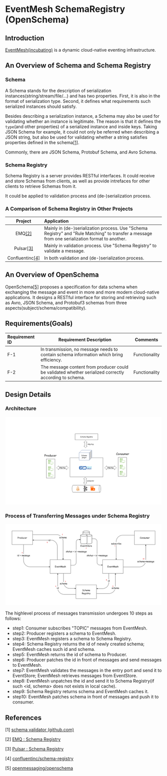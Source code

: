 # EventMesh SchemaRegistry (OpenSchema)

## Introduction

[EventMesh(incubating)](https://github.com/apache/incubator-eventmesh) is a dynamic cloud-native eventing infrastructure.

## An Overview of Schema and Schema Registry

### Schema

A Schema stands for the description of serialization instances(string/stream/file/...) and has two properties. First, it is also in the format of serialization type. Second, it defines what requirements such serialized instances should satisfy. 

Besides describing a serialization instance, a Schema may also be used for validating whether an instance is legitimate. The reason is that it defines the ```type```(and other properties) of a serialized instance and inside keys. Taking JSON Schema for example, it could not only be referred when describing a JSON string, but also be used for validating whether a string satisfies properties defined in the schema[[1]](#References).

Commonly, there are JSON Schema, Protobuf Schema, and Avro Schema.

### Schema Registry

Schema Registry is a server provides RESTful interfaces. It could receive and store Schemas from clients, as well as provide intrefaces for other clients to retrieve Schemas from it. 

It could be applied to validation process and (de-)serialization process.

### A Comparison of Schema Registry in Other Projects

Project | Application
:---: | :---
EMQ[[2]](#References) | Mainly in (de-)serialization process. Use "Schema Registry" and "Rule Matching" to transfer a message from one serialization format to another.
Pulsar[[3]](#References) | Mainly in validation process. Use "Schema Registry" to validate a message.
Confluentinc[[4]](#References) | In both validation and (de-)serialization process.

## An Overview of OpenSchema

OpenSchema[[5]](#References) proposes a specification for data schema when exchanging the message and event in more and more modern cloud-native applications. It designs a RESTful interface for storing and retrieving such as Avro, JSON Schema, and Protobuf3 schemas from three aspects(subject/schema/compatibility).


## Requirements(Goals)

| Requirement ID | Requirement Description                                      | Comments      |
| :------------- | ------------------------------------------------------------ | ------------- |
| F-1            | In transmission, no message needs to contain schema information which bring efficiency. | Functionality |
| F-2            | The message content from producer could be validated whether serialized correctly according to schema. | Functionality |


## Design Details

### Architecture

![OpenSchema](../../images/features/eventmesh-schemaregistry-arch.png?raw=true)

### Process of Transferring Messages under Schema Registry

![Process](../../images/features/eventmesh-schemaregistry-process.jpg)

The highlevel process of messages transmission undergoes 10 steps as follows:
- step1: Consumer subscribes "TOPIC" messages from EventMesh.
- step2: Producer registers a schema to EventMesh.
- step3: EventMesh registers a schema to Schema Registry.
- step4: Schema Registry returns the id of newly created schema; EventMesh caches such id and schema.
- step5: EventMesh returns the id of schema to Producer.
- step6: Producer patches the id in front of messages and send messages to EventMesh.
- step7: EventMesh validates the messages in the entry port and send it to EventStore; EventMesh retrieves messages from EventStore.
- step8: EventMesh unpatches the id and send it to Schema Registry(if such <id, schema> does not exists in local cache).
- step9: Schema Registry returns schema and EventMesh caches it.
- step10: EventMesh patches schema in front of messages and push it to consumer.


## References
[1] [schema validator (github.com)](https://github.com/search?q=schema+validator)

[2] [EMQ : Schema Registry](https://www.jianshu.com/p/33e0655c642b)

[3] [Pulsar : Schema Registry](https://mp.weixin.qq.com/s/PaB66-Si00cX80py5ig5Mw)

[4] [confluentinc/schema-registry](https://github.com/confluentinc/schema-registry)

[5] [openmessaging/openschema](https://github.com/openmessaging/openschema)
 
